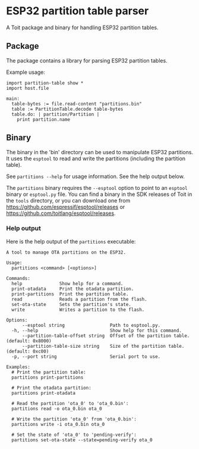 # ESP32 partition table parser

A Toit package and binary for handling ESP32 partition tables.

## Package

The package contains a library for parsing ESP32 partition tables.

Example usage:

``` toit
import partition-table show *
import host.file

main:
  table-bytes := file.read-content "partitions.bin"
  table := PartitionTable.decode table-bytes
  table.do: | partition/Partition |
    print partition.name
```

## Binary

The binary in the 'bin' directory can be used to manipulate ESP32 partitions.
It uses the `esptool` to read and write the partitions (including the partition table).

See `partitions --help` for usage information. See the help output below.

The `partitions` binary requires the `--esptool` option to point to an `esptool` binary or
`esptool.py` file. You can find a binary in the SDK releases of Toit in the `tools` directory,
or you can download one from
https://github.com/espressif/esptool/releases or
https://github.com/toitlang/esptool/releases.

### Help output

Here is the help output of the `partitions` executable:

```
A tool to manage OTA partitions on the ESP32.

Usage:
  partitions <command> [<options>]

Commands:
  help              Show help for a command.
  print-otadata     Print the otadata partition.
  print-partitions  Print the partition table.
  read              Reads a partition from the flash.
  set-ota-state     Sets the partition's state.
  write             Writes a partition to the flash.

Options:
      --esptool string                 Path to esptool.py.
  -h, --help                           Show help for this command.
      --partition-table-offset string  Offset of the partition table. (default: 0x8000)
      --partition-table-size string    Size of the partition table. (default: 0xc00)
  -p, --port string                    Serial port to use.

Examples:
  # Print the partition table:
  partitions print-partitions

  # Print the otadata partition:
  partitions print-otadata

  # Read the partition 'ota_0' to 'ota_0.bin':
  partitions read -o ota_0.bin ota_0

  # Write the partition 'ota_0' from 'ota_0.bin':
  partitions write -i ota_0.bin ota_0

  # Set the state of 'ota_0' to 'pending-verify':
  partitions set-ota-state --state=pending-verify ota_0
```

